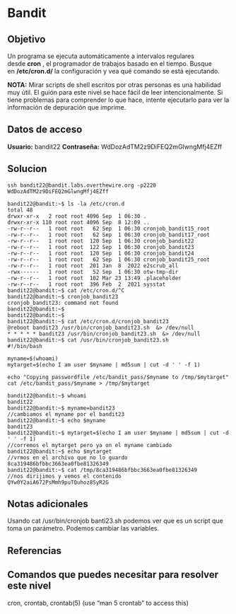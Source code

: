 # Bandit
## Objetivo
Un programa se ejecuta automáticamente a intervalos regulares desde **cron** , el programador de trabajos basado en el tiempo. Busque en **/etc/cron.d/** la configuración y vea qué comando se está ejecutando.

**NOTA:** Mirar scripts de shell escritos por otras personas es una habilidad muy útil. El guión para este nivel se hace fácil de leer intencionalmente. Si tiene problemas para comprender lo que hace, intente ejecutarlo para ver la información de depuración que imprime.

## Datos de acceso
**Usuario:** bandit22
**Contraseña:** WdDozAdTM2z9DiFEQ2mGlwngMfj4EZff

## Solucion

``` shell
ssh bandit22@bandit.labs.overthewire.org -p2220
WdDozAdTM2z9DiFEQ2mGlwngMfj4EZff

bandit22@bandit:~$ ls -la /etc/cron.d
total 48
drwxr-xr-x   2 root root 4096 Sep  1 06:30 .
drwxr-xr-x 110 root root 4096 Sep  8 12:09 ..
-rw-r--r--   1 root root   62 Sep  1 06:30 cronjob_bandit15_root
-rw-r--r--   1 root root   62 Sep  1 06:30 cronjob_bandit17_root
-rw-r--r--   1 root root  120 Sep  1 06:30 cronjob_bandit22
-rw-r--r--   1 root root  122 Sep  1 06:30 cronjob_bandit23
-rw-r--r--   1 root root  120 Sep  1 06:30 cronjob_bandit24
-rw-r--r--   1 root root   62 Sep  1 06:30 cronjob_bandit25_root
-rw-r--r--   1 root root  201 Jan  8  2022 e2scrub_all
-rwx------   1 root root   52 Sep  1 06:30 otw-tmp-dir
-rw-r--r--   1 root root  102 Mar 23 13:49 .placeholder
-rw-r--r--   1 root root  396 Feb  2  2021 sysstat
bandit22@bandit:~$ cat /etc/cron.d/^C
bandit22@bandit:~$ cronjob_bandit23
cronjob_bandit23: command not found
bandit22@bandit:~$
bandit22@bandit:~$
bandit22@bandit:~$ cat /etc/cron.d/cronjob_bandit23
@reboot bandit23 /usr/bin/cronjob_bandit23.sh  &> /dev/null
* * * * * bandit23 /usr/bin/cronjob_bandit23.sh  &> /dev/null
bandit22@bandit:~$ cat /usr/bin/cronjob_bandit23.sh
#!/bin/bash

myname=$(whoami)
mytarget=$(echo I am user $myname | md5sum | cut -d ' ' -f 1)

echo "Copying passwordfile /etc/bandit_pass/$myname to /tmp/$mytarget"
cat /etc/bandit_pass/$myname > /tmp/$mytarget

bandit22@bandit:~$ whoami
bandit22
bandit22@bandit:~$ myname=bandit23
//cambiamos el myname por el bandit23
bandit22@bandit:~$ echo $myname
bandit23
bandit22@bandit:~$ mytarget=$(echo I am user $myname | md5sum | cut -d ' ' -f 1)
//corremos el mytarget pero ya on el myname cambiado
bandit22@bandit:~$ echo $mytarget
//vrmos en el archivo que no lo guardo
8ca319486bfbbc3663ea0fbe81326349
bandit22@bandit:~$ cat /tmp/8ca319486bfbbc3663ea0fbe81326349
//nos dirijimos y vemos el contenido
QYw0Y2aiA672PsMmh9puTQuhoz8SyR2G
```
## Notas adicionales
Usando cat /usr/bin/cronjob banti23.sh podemos ver que es un script que toma un parámetro.
Podemos cambiar las variables.

## Referencias

## Comandos que puedes necesitar para resolver este nivel
cron, crontab, crontab(5) (use “man 5 crontab” to access this)
